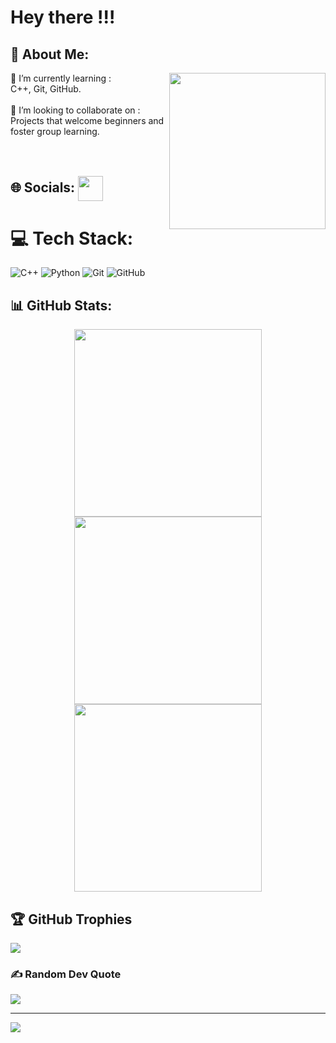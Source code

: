 
#  Hey there !!!
## 💫 About Me:
<img src="https://user-images.githubusercontent.com/74038190/212749447-bfb7e725-6987-49d9-ae85-2015e3e7cc41.gif" align="right" width="250"/>

🌱 I’m currently learning :<br> C++, Git, GitHub.<br>  
👯 I’m looking to collaborate on :<br>Projects that welcome beginners and foster group learning.<br><br><br>

## 🌐 Socials: <a href="https://linkedin.com/in/nisha-mahendran" target="_blank"><img src="https://user-images.githubusercontent.com/74038190/235294012-0a55e343-37ad-4b0f-924f-c8431d9d2483.gif" width="40" style="vertical-align:middle;"/></a>

# 💻 Tech Stack:
![C++](https://img.shields.io/badge/c++-%2300599C.svg?style=for-the-badge&logo=c%2B%2B&logoColor=white) 
![Python](https://img.shields.io/badge/python-3670A0?style=for-the-badge&logo=python&logoColor=ffdd54) 
![Git](https://img.shields.io/badge/git-%23F05033.svg?style=for-the-badge&logo=git&logoColor=white) 
![GitHub](https://img.shields.io/badge/github-%23121011.svg?style=for-the-badge&logo=github&logoColor=white)

<h2>📊 GitHub Stats:</h2>

<div align="center" style="display: flex; flex-wrap: wrap; justify-content: center;">
  <img src="https://github-readme-stats.vercel.app/api?username=nisha-mahendran&theme=dark&hide_border=false&include_all_commits=false&count_private=false" width="300px" />
  
  <img src="https://nirzak-streak-stats.vercel.app/?user=nisha-mahendran&theme=dark&hide_border=false" width="300px" />
  
  <img src="https://github-readme-stats.vercel.app/api/top-langs/?username=nisha-mahendran&theme=dark&hide_border=false&layout=compact" width="300px" />
</div>

## 🏆 GitHub Trophies
![](https://github-profile-trophy.vercel.app/?username=nisha-mahendran&theme=radical&no-frame=false&no-bg=false&margin-w=4)

### ✍️ Random Dev Quote
![](https://quotes-github-readme.vercel.app/api?type=horizontal&theme=dark)

---
[![](https://visitcount.itsvg.in/api?id=nisha-mahendran&icon=0&color=0)](https://visitcount.itsvg.in)


<!--
**nisha-mahendran/nisha-mahendran** is a ✨ _special_ ✨ repository because its `README.md` (this file) appears on your GitHub profile.

Here are some ideas to get you started:

- 🔭 I’m currently working on ...
- 🌱 I’m currently learning ...
- 👯 I’m looking to collaborate on ...
- 🤔 I’m looking for help with ...
- 💬 Ask me about ...
- 📫 How to reach me: ...
- 😄 Pronouns: ...
- ⚡ Fun fact: ...
-->
